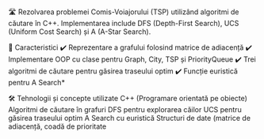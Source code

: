 🛣️ Rezolvarea problemei Comis-Voiajorului (TSP) utilizând algoritmi de căutare în C++. Implementarea include DFS (Depth-First Search), UCS (Uniform Cost Search) și A (A-Star Search).

🚀 Caracteristici
✔️ Reprezentare a grafului folosind matrice de adiacență
✔️ Implementare OOP cu clase pentru Graph, City, TSP și PriorityQueue
✔️ Trei algoritmi de căutare pentru găsirea traseului optim
✔️ Funcție euristică pentru A Search*

🛠️ Tehnologii și concepte utilizate
C++ (Programare orientată pe obiecte)
Algoritmi de căutare în grafuri
DFS pentru explorarea căilor
UCS pentru găsirea traseului optim
A Search cu euristică
Structuri de date (matrice de adiacență, coadă de prioritate
